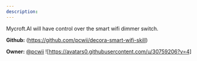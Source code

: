 ```yaml
---
description: 
---
```

Mycroft.AI will have control over the smart wifi dimmer switch.

**Github:** (https://github.com/pcwii/decora-smart-wifi-skill)

**Owner:** [@pcwii](https://github.com/pcwii) ![https://avatars0.githubusercontent.com/u/30759206?v=4]

